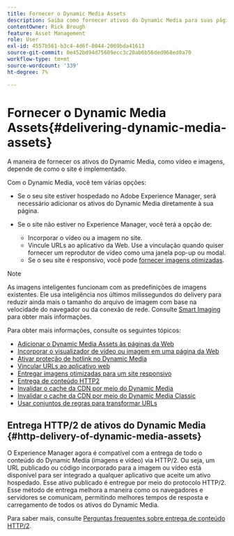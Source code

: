 ```yaml
---
title: Fornecer o Dynamic Media Assets
description: Saiba como fornecer ativos do Dynamic Media para suas páginas da Web por meio de vídeos e imagens incorporados ou vinculando URLs ao seu aplicativo da Web.
contentOwner: Rick Brough
feature: Asset Management
role: User
exl-id: 4557b561-b3c4-4d6f-8044-2069bda41613
source-git-commit: 0e452bd94d75609ecc3c20ab6b56ded968ed0a70
workflow-type: tm+mt
source-wordcount: '339'
ht-degree: 7%

---
```


# Fornecer o Dynamic Media Assets{#delivering-dynamic-media-assets}

A maneira de fornecer os ativos do Dynamic Media, como vídeo e imagens, depende de como o site é implementado.

Com o Dynamic Media, você tem várias opções:

* Se o seu site estiver hospedado no Adobe Experience Manager, será necessário adicionar os ativos do Dynamic Media diretamente à sua página.
* Se o site não estiver no Experience Manager, você terá a opção de:

   * Incorporar o vídeo ou a imagem no site.
   * Vincule URLs ao aplicativo da Web. Use a vinculação quando quiser fornecer um reprodutor de vídeo como uma janela pop-up ou modal.
   * Se o seu site é responsivo, você pode [fornecer imagens otimizadas](/help/assets/dynamic-media/responsive-site.md).

>[!NOTE]
>
>As imagens inteligentes funcionam com as predefinições de imagens existentes. Ele usa inteligência nos últimos milissegundos do delivery para reduzir ainda mais o tamanho do arquivo de imagem com base na velocidade do navegador ou da conexão de rede. Consulte [Smart Imaging](/help/assets/dynamic-media/imaging-faq.md) para obter mais informações.

Para obter mais informações, consulte os seguintes tópicos:

* [Adicionar o Dynamic Media Assets às páginas da Web](/help/assets/dynamic-media/adding-dynamic-media-assets-to-pages.md)
* [Incorporar o visualizador de vídeo ou imagem em uma página da Web](/help/assets/dynamic-media/embed-code.md)
* [Ativar proteção de hotlink no Dynamic Media](/help/assets/dynamic-media/hotlink-protection.md)
* [Vincular URLs ao aplicativo web](/help/assets/dynamic-media/linking-urls-to-yourwebapplication.md)
* [Entregar imagens otimizadas para um site responsivo](/help/assets/dynamic-media/responsive-site.md)
* [Entrega de conteúdo HTTP2](/help/assets/dynamic-media/http2faq.md)
* [Invalidar o cache da CDN por meio do Dynamic Media](/help/assets/dynamic-media/invalidate-cdn-cache-dynamic-media.md)
* [Invalidar o cache da CDN por meio do Dynamic Media Classic](/help/assets/dynamic-media/invalidate-cdn-cache-dm-classic.md)
* [Usar conjuntos de regras para transformar URLs](/help/assets/dynamic-media/using-rulesets-to-transform-urls.md)

## Entrega HTTP/2 de ativos do Dynamic Media {#http-delivery-of-dynamic-media-assets}

O Experience Manager agora é compatível com a entrega de todo o conteúdo do Dynamic Media (imagens e vídeo) via HTTP/2. Ou seja, um URL publicado ou código incorporado para a imagem ou vídeo está disponível para ser integrado a qualquer aplicativo que aceite um ativo hospedado. Esse ativo publicado é entregue por meio do protocolo HTTP/2. Esse método de entrega melhora a maneira como os navegadores e servidores se comunicam, permitindo melhores tempos de resposta e carregamento de todos os ativos do Dynamic Media.

Para saber mais, consulte [Perguntas frequentes sobre entrega de conteúdo HTTP/2](/help/assets/dynamic-media/http2faq.md).
